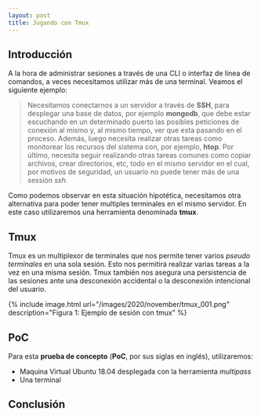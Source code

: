 ```yaml
---
layout: post
title: Jugando con Tmux
---
```


## Introducción

A la hora de administrar sesiones a través de una CLI o interfaz de línea de comandos, a veces necesitamos utilizar más de una terminal. Veamos el siguiente ejemplo:

> Necesitamos conectarnos a un servidor a través de __SSH__, para desplegar una base de datos, por ejemplo __mongodb__, que debe estar escuchando en un determinado puerto las posibles peticiones de conexión al mismo y, al mismo tiempo, ver que esta pasando en el proceso. Además, luego necesita realizar otras tareas como monitorear los recursos del sistema con, por ejemplo, __htop__. Por último, necesita seguir realizando otras tareas comunes como copiar archivos, crear directorios, etc, todo en el mismo servidor en el cual, por motivos de seguridad, un usuario no puede tener más de una sessión _ssh_.

Como podemos observar en esta situación hipotética, necesitamos otra alternativa para poder tener multiples terminales en el mismo servidor. En este caso utilizaremos una herramienta denominada __tmux__.

## Tmux

Tmux es un multiplexor de terminales que nos permite tener varios _pseudo terminales_ en una sola sesión. Esto nos permitirá realizar varias tareas a la vez en una misma sesión. Tmux también nos asegura una persistencia de las sesiones ante una desconexión accidental o la desconexión intencional del usuario.

{% include image.html url="/images/2020/november/tmux_001.png" description="Figura 1: Ejemplo de sesión con tmux" %}

## PoC

Para esta __prueba de concepto__ (__PoC__, por sus siglas en inglés), utilizaremos:

- Maquina Virtual Ubuntu 18.04 desplegada con la herramienta _multipass_
- Una terminal





## Conclusión